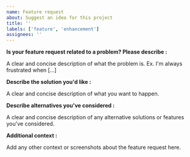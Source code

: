 ```yaml
---
name: Feature request
about: Suggest an idea for this project
title: ''
labels: ['feature', 'enhancement']
assignees: ''
---
```


**Is your feature request related to a problem? Please describe :**

A clear and concise description of what the problem is. Ex. I'm always frustrated when [...]

**Describe the solution you'd like :**

A clear and concise description of what you want to happen.

**Describe alternatives you've considered :**

A clear and concise description of any alternative solutions or features you've considered.

**Additional context :**

Add any other context or screenshots about the feature request here.
